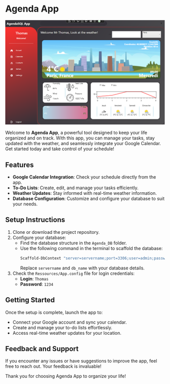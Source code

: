 # Agenda App

![Agenda App](./Images/Thumb.png)

Welcome to **Agenda App**, a powerful tool designed to keep your life organized and on track. With this app, you can manage your tasks, stay updated with the weather, and seamlessly integrate your Google Calendar. Get started today and take control of your schedule!

## Features
- **Google Calendar Integration**: Check your schedule directly from the app.
- **To-Do Lists**: Create, edit, and manage your tasks efficiently.
- **Weather Updates**: Stay informed with real-time weather information.
- **Database Configuration**: Customize and configure your database to suit your needs.

## Setup Instructions
1. Clone or download the project repository.
2. Configure your database:
   - Find the database structure in the `Agenda_DB` folder.
   - Use the following command in the terminal to scaffold the database:
     ```bash
     Scaffold-DbContext "server=servername;port=3306;user=admin;password=*****;database=db_name" Pomelo.EntityFrameworkCore.MySql -OutputDir Agenda_db -f
     ```
     Replace `servername` and `db_name` with your database details.
3. Check the `Ressources/App.config` file for login credentials:
   - **Login**: `Thomas`
   - **Password**: `1234`

## Getting Started
Once the setup is complete, launch the app to:
- Connect your Google account and sync your calendar.
- Create and manage your to-do lists effortlessly.
- Access real-time weather updates for your location.

## Feedback and Support
If you encounter any issues or have suggestions to improve the app, feel free to reach out. Your feedback is invaluable!

Thank you for choosing Agenda App to organize your life!
